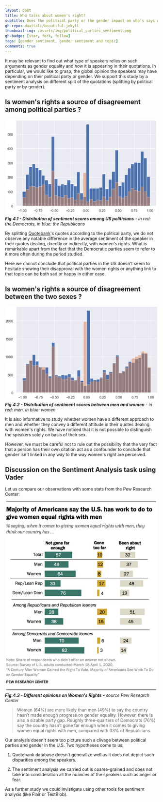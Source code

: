 ```yaml
---
layout: post
title: Who talks about women's right?
subtitle: Does the political party or the gender impact on who's says what?
gh-repo: daattali/beautiful-jekyll
thumbnail-img: /assets/img/political_parties_sentiment.png
gh-badge: [star, fork, follow]
tags: [gender_sentiment, gender sentiment and topic]
comments: true
---
```


It may be relevant to find out what type of speakers relies on such arguments as gender equality and how it is appearing in their quotations. In particular, we would like to grasp, the global opinion the speakers may have depending on their political party or gender. We support this study by a sentiment analysis on different split of the quotations (splitting by political party or by gender).

## Is women's rights a source of disagreement among political parties ?

![split_political_party](https://github.com/unesmu/unesmu.github.io/blob/master/assets/img/political_split.JPG)  
***Fig.4.1 - Distribution of sentiment scores among US politicians** - in red: the Democrats, in blue: the Republicans*

By splitting [Quotebank](https://quotebank.dlab.tools/)'s quotes according to the political party, we do not observe any notable difference in the average sentiment of the speaker in their quotes dealing, directly or indirectly, with women's rights.
What is remarkable apart from the fact that the Democratic parties seem to refer to it more often during the period studied.

Here we cannot conclude that political parties in the US doesn't seem to hesitate showing their disapproval with the women rights or anything link to that topic can be both sad or happy in either case.

## Is women's rights a source of disagreement between the two sexes ?

![split_sex](https://github.com/unesmu/unesmu.github.io/blob/master/assets/img/gender_split.JPG)  
***Fig.4.2 - Distribution of sentiment scores between men and women** - in red: men, in blue: women*

It is also informative to study whether women have a different approach to men and whether they convey a different attitude in their quotes dealing with women's rights.
We have noticed that it is not possible to distinguish the speakers solely on basis of their sex.

However, we must be careful not to rule out the possibility that the very fact that a person has their own citation act as a confounder to conclude that gender isn't linked in any way to the way women's right are perceived.

## Discussion on the Sentiment Analysis task using Vader

Let us compare our observations with some stats from the Pew Research Center:

![clivage_political_gender](https://github.com/unesmu/unesmu.github.io/blob/master/assets/img/clivage_political_gender.jpg)  
***Fig.4.3 - Different opinions on Women's Rights -** source Pew Research Center*

> Women (64%) are more likely than men (49%) to say the country hasn’t made enough progress on gender equality. However, there is also a sizable party gap. Roughly three-quarters of Democrats (76%) say the country hasn’t gone far enough when it comes to giving women equal rights with men, compared with 33% of Republicans.

Our analysis doesn't seem too picture such a clivage between political parties and gender in the U.S. Two hypotheses come to us:

1. Quotebank database doesn't generalize well as it does not depict such disparities among the speakers.

2. The sentiment analysis we carried out is coarse-grained and does not take into consideration all the nuances of the speakers such as anger or fear.

As a further study we could invistigate using other tools for sentiment analysis (like Flair or TextBlob).
